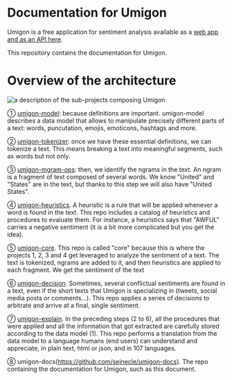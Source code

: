# Documentation for Umigon

Umigon is a free application for sentiment analysis available as a [web app and as an API here](https://nocodefunctions.com/umigon/sentiment_analysis_tool.html).

This repository contains the documentation for Umigon.

# Overview of the architecture

![a description of the sub-projects composing Umigon](<img src="https://docs.google.com/drawings/d/e/2PACX-1vQDDpnqjIxHu0u0_Xu0ozKdANNlYBLvdIVEy3ESIoQU8lBpswpZQmR1uVzP6QKERl8L0_N0nVnhPXYw/pub?w=940&amp;h=698">)

① [umigon-model](https://github.com/seinecle/umigon-model): because definitions are important. umigon-model describes a data model that allows to manipulate precisely different parts of a text: words, puncutation, emojis, emoticons, hashtags and more.

 ② [umigon-tokenizer](https://github.com/seinecle/umigon-tokenizer): once we have these essential definitions, we can tokenize a text. This means breaking a text into meaningful segments, such as words but not only.

 ③ [umigon-mgram-ops](https://github.com/seinecle/umigon-ngram-ops): then, we identify the ngrams in the text. An ngram is a fragment of text composed of several words. We know "United" and "States" are in the text, but thanks to this step we will also have "United States".

 ④ [umigon-heuristics](https://github.com/seinecle/umigon-heuristics). A heuristic is a rule that will be applied whenever a word is found in the text. This repo includes a catalog of heuristics and procedures to evaluate them. For instance, a heuristics says that "AWFUL" carries a negative sentiment (it is a bit more complicated but you get the idea).

 ⑤ [umigon-core](https://github.com/seinecle/umigon-core). This repo is called "core" because this is where the projects 1, 2, 3 and 4 get leveraged to analyze the sentiment of a text. The text is tokenized, ngrams are added to it, and then heuristics are applied to each fragment. We get the sentiment of the text

 ⑥ [umigon-decision](https://github.com/seinecle/umigon-decision). Sometimes, several conflictual sentiments are found in a text, even if the short texts that Umigon is specializing in (tweets, social media posts or comments...). This repo applies a series of decisions to arbitrate and arrive at a final, single sentiment.

 ⑦ [umigon-explain](https://github.com/seinecle/umigon-explain). In the preceding steps (2 to 6), all the  procedures that were applied and all the information that got extracted are carefully stored according to the data model (1). This repo performs a translation from the data model to a language humans (end users) can understand and appreciate, in plain text, html or json, and in 107 languages.

⑧ umigon-docs(https://github.com/seinecle/umigon-docs). The repo containing the documentation for Umigon, such as this document.
